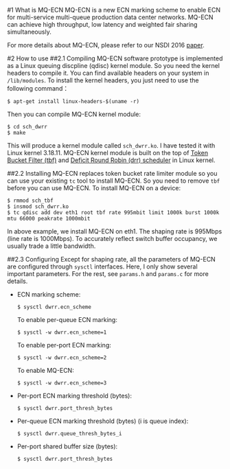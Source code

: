 #1 What is MQ-ECN
MQ-ECN is a new ECN marking scheme to enable ECN for multi-service multi-queue production data center networks. MQ-ECN can achieve high throughput, low latency and weighted fair sharing simultaneously. 

For more details about MQ-ECN, please refer to our NSDI 2016 <a href="http://sing.cse.ust.hk/papers/mqecn.pdf">paper</a>.

#2 How to use
##2.1 Compiling
MQ-ECN software prototype is implemented as a Linux queuing discpline (qdisc) kernel module. So you need the kernel headers to compile it. You can find available headers on your system in `/lib/modules`. To install the kernel headers, you just need to use the following command：
<pre><code>$ apt-get install linux-headers-$(uname -r)
</code></pre>

Then you can compile MQ-ECN kernel module:
<pre><code>$ cd sch_dwrr
$ make
</code></pre>

This will produce a kernel module called `sch_dwrr.ko`. I have tested it with Linux kernel 3.18.11. MQ-ECN kernel module is built on the top of <a href="http://lxr.free-electrons.com/source/net/sched/sch_tbf.c">Token Bucket Filter (tbf)</a> and <a href="http://lxr.free-electrons.com/source/net/sched/sch_drr.c">Deficit Round Robin (drr) scheduler</a> in Linux kernel. 

##2.2 Installing
MQ-ECN replaces token bucket rate limiter module so you can use your existing `tc` tool to install MQ-ECN. So you need to remove `tbf` before you can use MQ-ECN. To install MQ-ECN on a device:

<pre><code>$ rmmod sch_tbf
$ insmod sch_dwrr.ko
$ tc qdisc add dev eth1 root tbf rate 995mbit limit 1000k burst 1000k mtu 66000 peakrate 1000mbit
</code></pre>

In above example, we install MQ-ECN on eth1. The shaping rate is 995Mbps (line rate is 1000Mbps). To accurately reflect switch buffer occupancy, we usually trade a little bandwidth. 

##2.3 Configuring
Except for shaping rate, all the parameters of MQ-ECN are configured through `sysctl` interfaces. Here, I only show several important parameters. For the rest, see `params.h` and `params.c` for more details.

<ul>
<li>ECN marking scheme:
<pre><code>$ sysctl dwrr.ecn_scheme
</code></pre>
To enable per-queue ECN marking:
<pre><code>$ sysctl -w dwrr.ecn_scheme=1
</code></pre>
To enable per-port ECN marking:
<pre><code>$ sysctl -w dwrr.ecn_scheme=2
</code></pre>
To enable MQ-ECN:
<pre><code>$ sysctl -w dwrr.ecn_scheme=3
</code></pre>
</li>

<li>Per-port ECN marking threshold (bytes):
<pre><code>$ sysctl dwrr.port_thresh_bytes
</code></pre>
</li>

<li>Per-queue ECN marking threshold (bytes) (i is queue index):
<pre><code>$ sysctl dwrr.queue_thresh_bytes_i
</code></pre>
</li>

<li>Per-port shared buffer size (bytes):
<pre><code>$ sysctl dwrr.port_thresh_bytes
</code></pre>
</li>
</ul>
